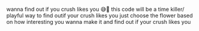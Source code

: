 wanna find out if you crush likes you 😅🤣 this code will be a time killer/ playful way to find outif your crush likes you
just choose the flower based on how interesting you wanna make it and find out if your crush likes you 
